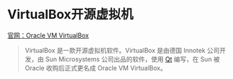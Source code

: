 # VirtualBox开源虚拟机



[官网：Oracle VM VirtualBox](https://www.virtualbox.org/)



> VirtualBox 是一款开源虚拟机软件。VirtualBox 是由德国 Innotek 公司开发，由 Sun Microsystems 公司出品的软件，使用 [Qt](https://www.oschina.net/p/qt) 编写，在 Sun 被 Oracle 收购后正式更名成 Oracle VM VirtualBox。
